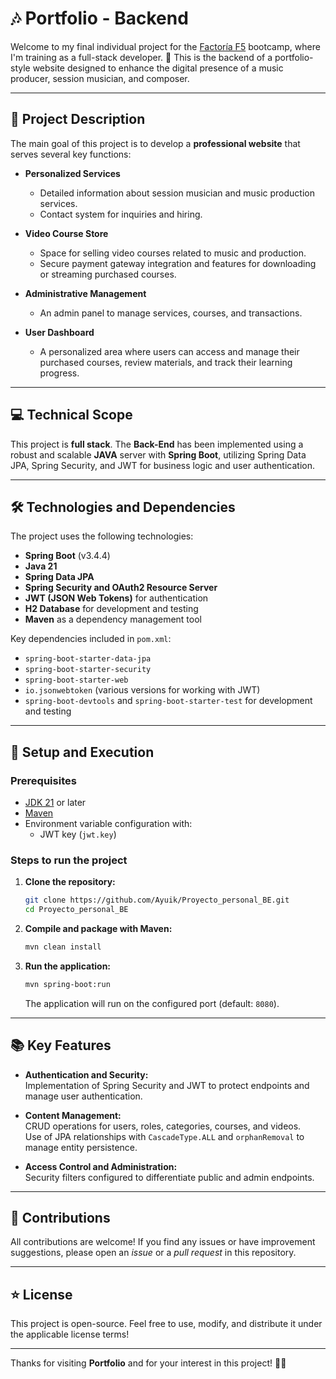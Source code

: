 # 🎶 Portfolio  - Backend
Welcome to my final individual project for the [Factoría F5](https://www.factoriaf5.com/) bootcamp, where I'm training as a full-stack developer. 🚀 This is the backend of a portfolio-style website designed to enhance the digital presence of a music producer, session musician, and composer.

---

## 📖 Project Description  

The main goal of this project is to develop a **professional website** that serves several key functions:

- **Personalized Services**  
  - Detailed information about session musician and music production services.  
  - Contact system for inquiries and hiring.

- **Video Course Store**  
  - Space for selling video courses related to music and production.  
  - Secure payment gateway integration and features for downloading or streaming purchased courses.

- **Administrative Management**  
  - An admin panel to manage services, courses, and transactions.  

- **User Dashboard**  
  - A personalized area where users can access and manage their purchased courses, review materials, and track their learning progress.  

---

## 💻 Technical Scope  

This project is **full stack**. The **Back-End** has been implemented using a robust and scalable **JAVA** server with **Spring Boot**, utilizing Spring Data JPA, Spring Security, and JWT for business logic and user authentication.

---

## 🛠️ Technologies and Dependencies  

The project uses the following technologies:

- **Spring Boot** (v3.4.4)  
- **Java 21**  
- **Spring Data JPA**  
- **Spring Security and OAuth2 Resource Server**  
- **JWT (JSON Web Tokens)** for authentication  
- **H2 Database** for development and testing  
- **Maven** as a dependency management tool  

Key dependencies included in `pom.xml`:  
- `spring-boot-starter-data-jpa`  
- `spring-boot-starter-security`  
- `spring-boot-starter-web`  
- `io.jsonwebtoken` (various versions for working with JWT)  
- `spring-boot-devtools` and `spring-boot-starter-test` for development and testing  

---

## 🚀 Setup and Execution  

### Prerequisites  

- [JDK 21](https://jdk.java.net/21/) or later  
- [Maven](https://maven.apache.org/)  
- Environment variable configuration with:  
  - JWT key (`jwt.key`)  

### Steps to run the project  

1. **Clone the repository:**  

    ```bash
    git clone https://github.com/Ayuik/Proyecto_personal_BE.git
    cd Proyecto_personal_BE
    ```

2. **Compile and package with Maven:**  

    ```bash
    mvn clean install
    ```

3. **Run the application:**  

    ```bash
    mvn spring-boot:run
    ```

   The application will run on the configured port (default: `8080`).  

---

## 📚 Key Features  

- **Authentication and Security:**  
  Implementation of Spring Security and JWT to protect endpoints and manage user authentication.

- **Content Management:**  
  CRUD operations for users, roles, categories, courses, and videos.  
  Use of JPA relationships with `CascadeType.ALL` and `orphanRemoval` to manage entity persistence.

- **Access Control and Administration:**  
  Security filters configured to differentiate public and admin endpoints.

---

## 🤝 Contributions  

All contributions are welcome! If you find any issues or have improvement suggestions, please open an *issue* or a *pull request* in this repository.  

---

## ⭐️ License  

This project is open-source. Feel free to use, modify, and distribute it under the applicable license terms!  

---

Thanks for visiting **Portfolio** and for your interest in this project! 🎵✨  
